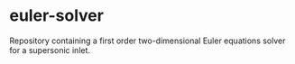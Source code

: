 # euler-solver
Repository containing a first order two-dimensional Euler equations solver for a supersonic inlet.
